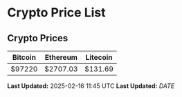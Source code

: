 # Crypto Price List

## Crypto Prices
| Bitcoin | Ethereum | Litecoin |
| ------- | -------- | -------- |
| $97220 | $2707.03 | $131.69 |
**Last Updated:** 2025-02-16 11:45 UTC
**Last Updated:** $DATE$
